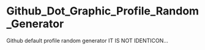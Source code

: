 # Github_Dot_Graphic_Profile_Random_Generator

Github default profile random generator 
IT IS NOT IDENTICON...

